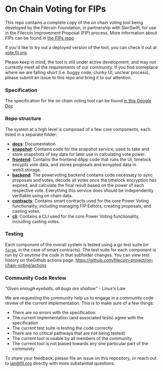 # On Chain Voting for FIPs
This repo contains a complete copy of the on chain voting tool being developed
by the Filecoin Foundation, in partnership with StorSwift, for use in the Filecoin Improvement Proposal (FIP) process. More
information about FIPs can be found in [the FIPs
repo](https://github.com/filecoin-project/FIPs)

If you'd like to try out a deployed version of the tool, you can check it out at [vote.fil.org](https://vote.fil.org).

Please keep in mind, the tool is still under active development, and may not currently meet all the requirements of our community. If you find someplace where we are falling short (i.e. buggy code, clunky UI, unclear process), please submit an issue to this repo and bring it to our attention.

### Specification
The specification for the on chain voting tool can be found [in this Google Doc](https://docs.google.com/document/d/13910NE-O3mUQ6rztt6f3xe7hwW_aS-xaPW_zHuTpBW4/edit)

### Repo structure
The system at a high level is composed of a few core components, each listed in a separate folder:

- [**docs**](https://github.com/filecoin-project/on-chain-voting/tree/main/docs): Documentation
- [**snapshot**](https://github.com/filecoin-project/on-chain-voting/tree/main/snapshot): Contains code for the snapshot service, used to take and store snapshots of key data for later use in calculating vote power.
- [**frontend**](https://github.com/filecoin-project/on-chain-voting/tree/main/frontend): Contains the frontend dApp code that runs the UI, timelock encypts vote data, and stores proposals and ecnypted data in web3.storage.
- [**backend**](https://github.com/filecoin-project/on-chain-voting/tree/main/backend): The powervoting backend contains code necessary to sync proposals and votes, decode all votes once the timelock encryption has expired, and calculate the final result based on the power of each respective vote. Everything this service does should be independently verifiable using on chain data.
- [**contracts**](https://github.com/filecoin-project/on-chain-voting/tree/main/contracts): Contains smart contracts used for the core Power Voting functionality, including managing FIP Editors, creating proposals, and casting votes.
- [**cli**](https://github.com/filecoin-project/on-chain-voting/tree/main/cli): Contains a CLI used for the core Power Voting functionality, including casting votes.

### Testing
Each component of the overall system is tested using a go test suite (or [`forge`](https://github.com/foundry-rs/foundry), in the case of smart contracts). The test suite for each component is run by CI anytime the code in that subfolder changes. You can view test history on theGithub actions page: https://github.com/filecoin-project/on-chain-voting/actions

### Community Code Review
*“Given enough eyeballs, all bugs are shallow” - Linus’s Law*

We are requesting the community help us to engage in a community code review of the current implementation. This is to make sure of a few things:
- There are no errors with the specification
- The current implementation (and associated tests) agree with the specification
- The current test suite is testing the code correctly
- There are no critical pathways that are not being tested)
- The current tool is usable by all members of the community
- The current tool is not biased towards any one particular part of the community

To share your feedback, please file an issue on this repository, or reach out to ian@fil.org directly with more substaintial questions.
